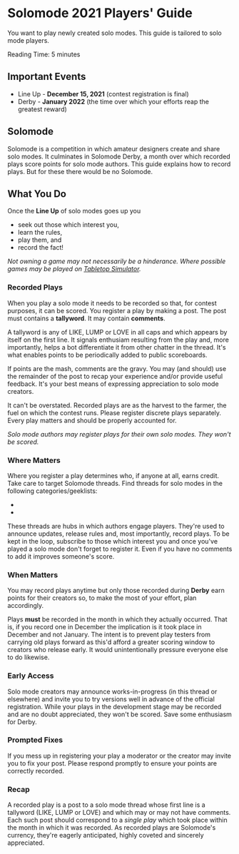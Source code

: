# Solomode 2021 Players' Guide

You want to play newly created solo modes.  This guide is tailored to solo mode players.

Reading Time: 5 minutes

## Important Events
* Line Up - **December 15, 2021** (contest registration is final)
* Derby - **January 2022** (the time over which your efforts reap the greatest reward)

## Solomode
Solomode is a competition in which amateur designers create and share solo modes.  It culminates in Solomode Derby, a month over which recorded plays score points for solo mode authors.  This guide explains how to record plays.  But for these there would be no Solomode.

## What You Do
Once the **Line Up** of solo modes goes up you
* seek out those which interest you,
* learn the rules,
* play them, and
* record the fact!

*Not owning a game may not necessarily be a hinderance.  Where possible games may be played on [Tabletop Simulator](https://www.tabletopsimulator.com).*

### Recorded Plays
When you play a solo mode it needs to be recorded so that, for contest purposes, it can be scored.  You register a play by making a post.  The post must contains a **tallyword**.  It may contain **comments**.

A tallyword is any of LIKE, LUMP or LOVE in all caps and which appears by itself on the first line.  It signals enthusiam resulting from the play and, more importantly, helps a bot differentiate it from other chatter in the thread.  It's what enables points to be periodically added to public scoreboards.

If points are the mash, comments are the gravy.  You may (and should) use the remainder of the post to recap your experience and/or provide useful feedback.  It's your best means of expressing appreciation to solo mode creators.

It can't be overstated.  Recorded plays are as the harvest to the farmer, the fuel on which the contest runs.  Please register discrete plays separately.  Every play matters and should be properly accounted for.

*Solo mode authors may register plays for their own solo modes.  They won't be scored.*

### Where Matters
Where you register a play determines who, if anyone at all, earns credit.  Take care to target Solomode threads.  Find threads for solo modes in the following categories/geeklists:

*
*

These threads are hubs in which authors engage players.  They're used to announce updates, release rules and, most importantly, record plays.  To be kept in the loop, subscribe to those which interest you and once you've played a solo mode don't forget to register it.  Even if you have no comments to add it improves someone's score.

### When Matters
You may record plays anytime but only those recorded during **Derby** earn points for their creators so, to make the most of your effort, plan accordingly.

Plays **must** be recorded in the month in which they actually occurred.  That is, if you record one in December the implication is it took place in December and not January.  The intent is to prevent play testers from carrying old plays forward as this'd afford a greater scoring window to creators who release early.  It would unintentionally pressure everyone else to do likewise.

### Early Access
Solo mode creators may announce works-in-progress (in this thread or elsewhere) and invite you to try versions well in advance of the official registration.  While your plays in the development stage may be recorded and are no doubt appreciated, they won't be scored.  Save some enthusiasm for Derby.

### Prompted Fixes
If you mess up in registering your play a moderator or the creator may invite you to fix your post.  Please respond promptly to ensure your points are correctly recorded.

### Recap
A recorded play is a post to a solo mode thread whose first line is a tallyword (LIKE, LUMP or LOVE) and which may or may not have comments.  Each such post should correspond to a _single play_ which took place within the month in which it was recorded.  As recorded plays are Solomode's currency, they're eagerly anticipated, highly coveted and sincerely appreciated.

